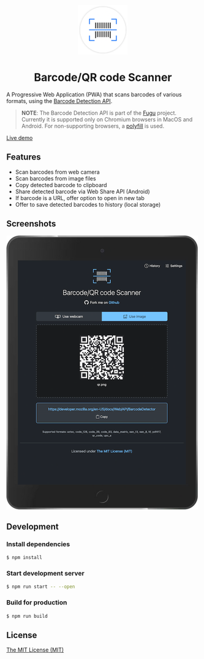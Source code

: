 <p align="center">
  <a href="https://kunwar-abhishek-singh.github.io/barcode-scanner/">
    <img src="assets/logo.png" width="130" height="130" alt="Barcode Scanner">
  </a>
</p>

<h1 align="center">Barcode/QR code Scanner</h1>

A Progressive Web Application (PWA) that scans barcodes of various formats, using the [Barcode Detection API](https://developer.mozilla.org/docs/Web/API/Barcode_Detection_API).

> **NOTE**: The Barcode Detection API is part of the [Fugu](https://fugu-tracker.web.app/) project. Currently it is supported only on Chromium browsers in MacOS and Android. For non-supporting browsers, a [polyfill](https://github.com/gruhn/barcode-detector) is used.

[Live demo](https://kunwar-abhishek-singh.github.io/barcode-scanner/)

## Features

- Scan barcodes from web camera
- Scan barcodes from image files
- Copy detected barcode to clipboard
- Share detected barcode via Web Share API (Android)
- If barcode is a URL, offer option to open in new tab
- Offer to save detected barcodes to history (local storage)

## Screenshots

![Screenshot dark](assets/screenshot-dark.png)

## Development

### Install dependencies

```sh
$ npm install
```

### Start development server

```sh
$ npm run start -- --open
```

### Build for production

```sh
$ npm run build
```

## License

[The MIT License (MIT)](https://georapbox.mit-license.org/@2022)
